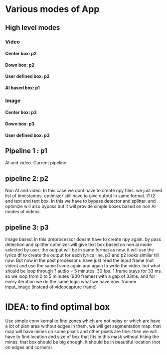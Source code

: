 # Various modes of App

## High level modes

### Video
#### Center box: p2
#### Down box: p2
#### User defined box: p2
#### AI based box: p1

### Image
#### Center box: p3
#### Down box: p3
#### User defined box: p3

## Pipeline 1 : p1

AI and video. Current pipeline.

## pipeline 2: p2

Non AI and video. 
In this case we dont have to create npy files. we just need list of timestamps.
optimizer still have to give output in same format. t1 t2 and text and text box.
In this we have to bypass detector and splitter.
and optimize will also bypass but it will provide simple boxes based on 
non AI modes of videos.

## pipeline 3: p3

image based. in this preprocessor doesnt have to create npy again. 
by pass detection and splitter
optimizer will give text box based on non ai mode selected by user. the output will be 
in same format as now. it will use the lyrics df to create the output for each lyrics line.
p3 and p2 looks similar till now.
But now in the post processor u have just read the input frame (not video) and use the same frame again and again
to write the video. but what should be loop through ? audio = 5 minutes. 30 fps. 1 frame stays for
33 ms. so we loop from 0 to 5 minutes (900 frames) with a gap of 33ms. and for every iteration we do the same logic
what we have now. frame= input_image (instead of videocapture frame)

# IDEA: to find optimal box

Use simple conv kernal to find zones which are not noisy or which are have a lot of plan area 
without edges in them. we will get segmentation map. that map will have mines on some pixels and 
other pixels are fine. then we will have to find location and size of box that fits in this mask without hiting 
the mines. that box should be big enough. it should be in beautiful location (not on edges and corners)




